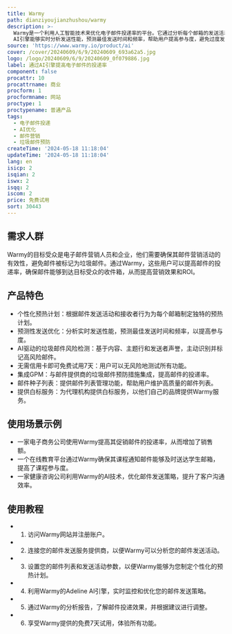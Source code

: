 ```yaml
---
title: Warmy
path: dianziyoujianzhushou/warmy
description: >-
  Warmy是一个利用人工智能技术来优化电子邮件投递率的平台。它通过分析每个邮箱的发送活动和接收者行为，为每个邮箱制定个性化的预热计划，确保邮件发送量逐渐增加而不会触发垃圾邮件过滤器，从而最大化邮件的投递率。此外，Warmy的Adeline
  AI引擎能够实时分析发送性能，预测最佳发送时间和频率，帮助用户提高参与度，避免过度发送邮件给接收者造成困扰。Warmy还具备AI驱动的垃圾邮件风险检测功能，能够主动识别并标记具有高垃圾邮件风险的邮件，帮助用户避免邮件落入垃圾邮件文件夹，确保重要邮件能够送达接收者。
source: 'https://www.warmy.io/product/ai'
cover: /cover/20240609/6/9/20240609_693a62a5.jpg
logo: /logo/20240609/6/9/20240609_0f079886.jpg
label: 通过AI引擎提高电子邮件的投递率
component: false
procattr: 10
procattrname: 商业
procform: 1
procformname: 网站
proctype: 1
proctypename: 普通产品
tags:
  - 电子邮件投递
  - AI优化
  - 邮件营销
  - 垃圾邮件预防
createTime: '2024-05-18 11:18:04'
updateTime: '2024-05-18 11:18:04'
lang: en
isicp: 2
isqian: 2
iswx: 2
isqq: 2
iscom: 2
price: 免费试用
sort: 30443
---
```




## 需求人群
Warmy的目标受众是电子邮件营销人员和企业，他们需要确保其邮件营销活动的有效性，避免邮件被标记为垃圾邮件。通过Warmy，这些用户可以提高邮件的投递率，确保邮件能够到达目标受众的收件箱，从而提高营销效果和ROI。

## 产品特色
* 个性化预热计划：根据邮件发送活动和接收者行为为每个邮箱制定独特的预热计划。
* 预测性发送优化：分析实时发送性能，预测最佳发送时间和频率，以提高参与度。
* AI驱动的垃圾邮件风险检测：基于内容、主题行和发送者声誉，主动识别并标记高风险邮件。
* 无需信用卡即可免费试用7天：用户可以无风险地测试所有功能。
* 集成GPM：与邮件提供商的垃圾邮件预防措施集成，提高邮件的投递率。
* 邮件种子列表：提供邮件列表管理功能，帮助用户维护高质量的邮件列表。
* 提供白标服务：为代理机构提供白标服务，以他们自己的品牌提供Warmy服务。

## 使用场景示例
* 一家电子商务公司使用Warmy提高其促销邮件的投递率，从而增加了销售额。
* 一个在线教育平台通过Warmy确保其课程通知邮件能够及时送达学生邮箱，提高了课程参与度。
* 一家健康咨询公司利用Warmy的AI技术，优化邮件发送策略，提升了客户沟通效率。

## 使用教程
* 1. 访问Warmy网站并注册账户。
* 2. 连接您的邮件发送服务提供商，以便Warmy可以分析您的邮件发送活动。
* 3. 设置您的邮件列表和发送活动参数，以便Warmy能够为您制定个性化的预热计划。
* 4. 利用Warmy的Adeline AI引擎，实时监控和优化您的邮件发送策略。
* 5. 通过Warmy的分析报告，了解邮件投递效果，并根据建议进行调整。
* 6. 享受Warmy提供的免费7天试用，体验所有功能。

  
